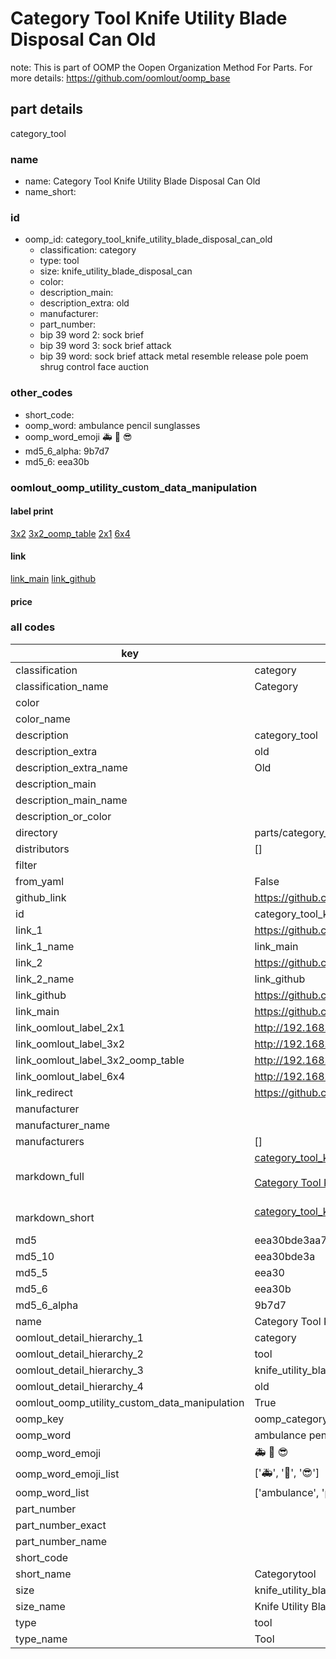# Category Tool Knife Utility Blade Disposal Can Old  

note: This is part of OOMP the Oopen Organization Method For Parts. For more details: https://github.com/oomlout/oomp_base

##  part details
  



category_tool



### name
* name: Category Tool Knife Utility Blade Disposal Can Old
* name_short: 
### id
* oomp_id: category_tool_knife_utility_blade_disposal_can_old
  * classification: category
  * type: tool
  * size: knife_utility_blade_disposal_can
  * color: 
  * description_main: 
  * description_extra: old
  * manufacturer: 
  * part_number: 
  * bip 39 word 2: sock brief
  * bip 39 word 3: sock brief attack
  * bip 39 word: sock brief attack metal resemble release pole poem shrug control face auction

### other_codes
* short_code: 
* oomp_word: ambulance pencil sunglasses
* oomp_word_emoji :ambulance: :pencil: :sunglasses:
* md5_6_alpha: 9b7d7
* md5_6: eea30b






### oomlout_oomp_utility_custom_data_manipulation
#### label print
[3x2](http://192.168.1.245:1112/?label=oomp%209b7d7)
[3x2_oomp_table](http://192.168.1.108:1112/?label=oomp%209b7d7)
[2x1](http://192.168.1.242:1112/?label=oomp%209b7d7)
[6x4](http://192.168.1.55:1112/?label=oomp%209b7d7)    

#### link

[link_main](https://github.com/oomlout/oomlout_oomp_version_1_messy/tree/main/parts/category_tool_knife_utility_blade_disposal_can_old) [link_github](https://github.com/oomlout/oomlout_oomp_version_1_messy/tree/main/parts/category_tool_knife_utility_blade_disposal_can_old)                             

#### price







### all codes 
| key | value |  
| --- | --- |  
| classification | category |  
| classification_name | Category |  
| color |  |  
| color_name |  |  
| description | category_tool |  
| description_extra | old |  
| description_extra_name | Old |  
| description_main |  |  
| description_main_name |  |  
| description_or_color |   |  
| directory | parts/category_tool_knife_utility_blade_disposal_can_old |  
| distributors | [] |  
| filter |  |  
| from_yaml | False |  
| github_link | https://github.com/oomlout/oomlout_oomp_part_src/tree/main/parts/category_tool_knife_utility_blade_disposal_can_old |  
| id | category_tool_knife_utility_blade_disposal_can_old |  
| link_1 | https://github.com/oomlout/oomlout_oomp_version_1_messy/tree/main/parts/category_tool_knife_utility_blade_disposal_can_old |  
| link_1_name | link_main |  
| link_2 | https://github.com/oomlout/oomlout_oomp_version_1_messy/tree/main/parts/category_tool_knife_utility_blade_disposal_can_old |  
| link_2_name | link_github |  
| link_github | https://github.com/oomlout/oomlout_oomp_version_1_messy/tree/main/parts/category_tool_knife_utility_blade_disposal_can_old |  
| link_main | https://github.com/oomlout/oomlout_oomp_version_1_messy/tree/main/parts/category_tool_knife_utility_blade_disposal_can_old |  
| link_oomlout_label_2x1 | http://192.168.1.242:1112/?label=oomp%209b7d7 |  
| link_oomlout_label_3x2 | http://192.168.1.245:1112/?label=oomp%209b7d7 |  
| link_oomlout_label_3x2_oomp_table | http://192.168.1.108:1112/?label=oomp%209b7d7 |  
| link_oomlout_label_6x4 | http://192.168.1.55:1112/?label=oomp%209b7d7 |  
| link_redirect | https://github.com/oomlout/oomlout_oomp_version_1_messy/tree/main/parts/category_tool_knife_utility_blade_disposal_can_old |  
| manufacturer |  |  
| manufacturer_name |  |  
| manufacturers | [] |  
| markdown_full | [category_tool_knife_utility_blade_disposal_can_old](none)<br>[](none)<br>[Category Tool Knife Utility Blade Disposal Can Old](none)<br><br> |  
| markdown_short | [category_tool_knife_utility_blade_disposal_can_old](none)<br><br> |  
| md5 | eea30bde3aa714f2d4dba8c01cc6fe70 |  
| md5_10 | eea30bde3a |  
| md5_5 | eea30 |  
| md5_6 | eea30b |  
| md5_6_alpha | 9b7d7 |  
| name | Category Tool Knife Utility Blade Disposal Can Old |  
| oomlout_detail_hierarchy_1 | category |  
| oomlout_detail_hierarchy_2 | tool |  
| oomlout_detail_hierarchy_3 | knife_utility_blade_disposal_can |  
| oomlout_detail_hierarchy_4 | old |  
| oomlout_oomp_utility_custom_data_manipulation | True |  
| oomp_key | oomp_category_tool_knife_utility_blade_disposal_can_old |  
| oomp_word | ambulance pencil sunglasses |  
| oomp_word_emoji | :ambulance: :pencil: :sunglasses: |  
| oomp_word_emoji_list | [':ambulance:', ':pencil:', ':sunglasses:'] |  
| oomp_word_list | ['ambulance', 'pencil', 'sunglasses'] |  
| part_number |  |  
| part_number_exact |  |  
| part_number_name |  |  
| short_code |  |  
| short_name | Categorytool |  
| size | knife_utility_blade_disposal_can |  
| size_name | Knife Utility Blade Disposal Can |  
| type | tool |  
| type_name | Tool |  
